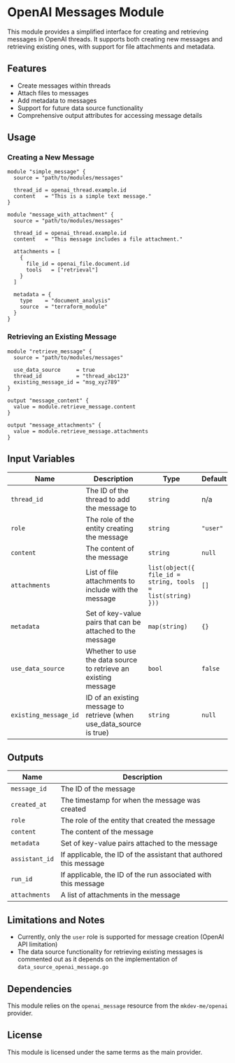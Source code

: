 # OpenAI Messages Module

This module provides a simplified interface for creating and retrieving messages in OpenAI threads. It supports both creating new messages and retrieving existing ones, with support for file attachments and metadata.

## Features

- Create messages within threads
- Attach files to messages
- Add metadata to messages
- Support for future data source functionality
- Comprehensive output attributes for accessing message details

## Usage

### Creating a New Message

```hcl
module "simple_message" {
  source = "path/to/modules/messages"

  thread_id = openai_thread.example.id
  content   = "This is a simple text message."
}

module "message_with_attachment" {
  source = "path/to/modules/messages"

  thread_id = openai_thread.example.id
  content   = "This message includes a file attachment."
  
  attachments = [
    {
      file_id = openai_file.document.id
      tools   = ["retrieval"]
    }
  ]
  
  metadata = {
    type    = "document_analysis"
    source  = "terraform_module"
  }
}
```

### Retrieving an Existing Message

```hcl
module "retrieve_message" {
  source = "path/to/modules/messages"

  use_data_source     = true
  thread_id           = "thread_abc123"
  existing_message_id = "msg_xyz789"
}

output "message_content" {
  value = module.retrieve_message.content
}

output "message_attachments" {
  value = module.retrieve_message.attachments
}
```

## Input Variables

| Name | Description | Type | Default | Required |
|------|-------------|------|---------|:--------:|
| `thread_id` | The ID of the thread to add the message to | `string` | n/a | yes |
| `role` | The role of the entity creating the message | `string` | `"user"` | no |
| `content` | The content of the message | `string` | `null` | no |
| `attachments` | List of file attachments to include with the message | `list(object({ file_id = string, tools = list(string) }))` | `[]` | no |
| `metadata` | Set of key-value pairs that can be attached to the message | `map(string)` | `{}` | no |
| `use_data_source` | Whether to use the data source to retrieve an existing message | `bool` | `false` | no |
| `existing_message_id` | ID of an existing message to retrieve (when use_data_source is true) | `string` | `null` | no |

## Outputs

| Name | Description |
|------|-------------|
| `message_id` | The ID of the message |
| `created_at` | The timestamp for when the message was created |
| `role` | The role of the entity that created the message |
| `content` | The content of the message |
| `metadata` | Set of key-value pairs attached to the message |
| `assistant_id` | If applicable, the ID of the assistant that authored this message |
| `run_id` | If applicable, the ID of the run associated with this message |
| `attachments` | A list of attachments in the message |

## Limitations and Notes

- Currently, only the `user` role is supported for message creation (OpenAI API limitation)
- The data source functionality for retrieving existing messages is commented out as it depends on the implementation of `data_source_openai_message.go`

## Dependencies

This module relies on the `openai_message` resource from the `mkdev-me/openai` provider.

## License

This module is licensed under the same terms as the main provider. 